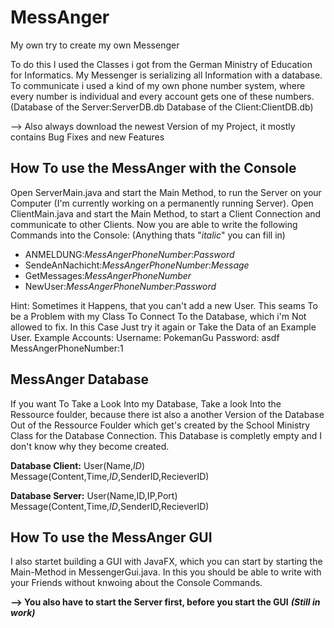 # MessAnger
My own try to create my own Messenger

To do this I used the Classes i got from the German Ministry of Education for Informatics.
My Messenger is serializing all Information with a database. To communicate i used a kind of my own phone number system, where every number is individual and every account gets one of these numbers. 
(Database of the Server:ServerDB.db 
 Database of the Client:ClientDB.db)
 
 --> Also always download the newest Version of my Project, it mostly contains Bug Fixes and new Features

## How To use the MessAnger with the Console
Open ServerMain.java and start the Main Method, to run the Server on your Computer (I'm currently working on a permanently running Server).
Open ClientMain.java and start the Main Method, to start a Client Connection and communicate to other Clients.
Now you are able to write the following Commands into the Console:
(Anything thats "*italic*" you can fill in)
- ANMELDUNG:*MessAngerPhoneNumber*:*Password*
- SendeAnNachicht:*MessAngerPhoneNumber*:*Message*
- GetMessages:*MessAngerPhoneNumber*
- NewUser:*MessAngerPhoneNumber*:*Password*

Hint: Sometimes it Happens, that you can't add a new User. 
      This seams To be a Problem with my Class To Connect To the Database, 
      which i'm Not allowed to fix.
      In this Case Just try it again or Take the Data of an Example User.
Example Accounts: 
Username: PokemanGu 
Password: asdf
MessAngerPhoneNumber:1
## MessAnger Database

If you want To Take a Look Into my Database, Take a 
look Into the Ressource foulder, 
because there ist also a another Version of the Database Out of the Ressource Foulder
which get's created by the School Ministry Class for the Database Connection. 
This Database is completly empty and I don't know why they become created.

**Database Client:**
User(Name,*ID*)
Message(Content,Time,*ID*,SenderID,RecieverID)

**Database Server:**
User(Name,ID,IP,Port)
Message(Content,Time,*ID*,SenderID,RecieverID)

## How To use the MessAnger GUI
I also startet building a GUI with JavaFX, which you can start by starting the Main-Method
in MessengerGui.java. In this you should be able to write with your Friends without knwoing about the Console Commands.

**--> You also have to start the Server first, before you start the GUI**
***(Still in work)***

